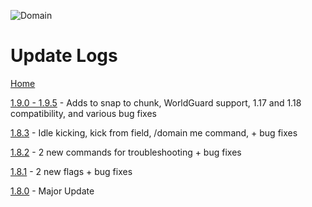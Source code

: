![Domain](https://torpkev.github.io/domain_docs/images/domain_alt_small.png)

# Update Logs

[Home](https://torpkev.github.io/domain_docs)

[1.9.0 - 1.9.5](https://torpkev.github.io/domain_docs/changelog/update190_195) - Adds to snap to chunk, WorldGuard support, 1.17 and 1.18 compatibility, and various bug fixes

[1.8.3](https://torpkev.github.io/domain_docs/changelog/update183) - Idle kicking, kick from field, /domain me command, + bug fixes

[1.8.2](https://torpkev.github.io/domain_docs/changelog/update182) - 2 new commands for troubleshooting + bug fixes

[1.8.1](https://torpkev.github.io/domain_docs/changelog/update181) - 2 new flags + bug fixes

[1.8.0](https://torpkev.github.io/domain_docs/changelog/update180) - Major Update

